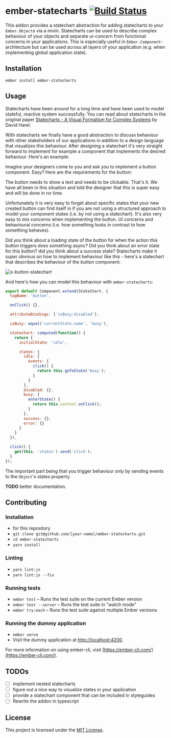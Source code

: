 ember-statecharts [![Build Status](https://travis-ci.org/LevelbossMike/ember-statecharts.svg?branch=master)](https://travis-ci.org/LevelbossMike/ember-statecharts)
==============================================================================

This addon provides a statechart abstraction for adding statecharts to your
`Ember.Object`s via a mixin. Statecharts can be used to describe complex
behaviour of your objects and separate ui-concern from functional concerns in
your applications. This is especially useful in `Ember.Component`-architecture
but can be used across all layers of your application (e.g. when implementing
global application state).

Installation
------------------------------------------------------------------------------

```
ember install ember-statecharts
```


Usage
------------------------------------------------------------------------------

Statecharts have been around for a long time and have been used to model
stateful, reactive system successfully. You can read about statecharts in the
original paper [Statecharts - A Visual Formalism for Complex
Systems](http://www.inf.ed.ac.uk/teaching/courses/seoc/2005_2006/resources/statecharts.pdf)
by David Harel.

With statecharts we finally have a good abstraction to discuss behaviour with
other stakeholders of our applications in addition to a design language that
visualizes this behaviour. After designing a statechart it's very straight
forward to implement for example a component that implements the desired
behaviour. Here's an example:

Imagine your designers come to you and ask you to implement a button component.
Easy? Here are the requirements for the button:

The button needs to show a text and needs to be clickable. That's it. We have
all been in this situation and told the designer that this is super easy and
will be done in no time.

Unfortunately it is very easy to forget about specific states that your
new created button can find itself in if you are not using a structured
approach to model your component states (i.e. by not using a statechart). It's
also very easy to mix concerns when implementing the button. UI concerns and
behavioural concerns (i.e. how something looks in contrast to how something
behaves).

Did you think about a loading state of the button for when the action this
button triggers does something async? Did you think about an error state for
this button? did you think about a success state? Statecharts make it super
obvious on how to implement behaviour like this - here's a statechart that
describes the behaviour of the button component:

![x-button-statechart](https://user-images.githubusercontent.com/242299/39698810-a7c1f96a-51f6-11e8-982d-927559a1364e.png)

And here's how you can model this behaviour with `ember-statecharts`:

```js
export default Component.extend(StateChart, {
  tagName: 'button',

  onClick() {},

  attributeBindings: ['isBusy:disabled'],

  isBusy: equal('currentState.name', 'busy'),

  statechart: computed(function() {
    return {
      initialState: 'idle',

      states: {
        idle: {
          events: {
            click() {
              return this.goToState('busy');
            }
          }
        },
        disabled: {},
        busy: {
          enterState() {
            return this.context.onClick();
          }
        },
        success: {},
        error: {}
      }
    }
  }),

  click() {
    get(this, 'states').send('click');
  }
});
```

The important part being that you trigger behaviour only by sending events to
the `Object`'s states property.

__TODO__ better documentation.

Contributing
------------------------------------------------------------------------------

### Installation

* for this repository
* `git clone git@github.com/[your-name]/ember-statecharts.git`
* `cd ember-statecharts`
* `yarn install`

### Linting

* `yarn lint:js`
* `yarn lint:js --fix`

### Running tests

* `ember test` – Runs the test suite on the current Ember version
* `ember test --server` – Runs the test suite in "watch mode"
* `ember try:each` – Runs the test suite against multiple Ember versions

### Running the dummy application

* `ember serve`
* Visit the dummy application at [http://localhost:4200](http://localhost:4200).

For more information on using ember-cli, visit [https://ember-cli.com/](https://ember-cli.com/).

TODOs
----------

- [ ] implement nested statecharts
- [ ] figure out a nice way to visualize states in your application
- [ ] provide a statechart component that can be included in styleguides
- [ ] Rewrite the addon in typescript

License
------------------------------------------------------------------------------

This project is licensed under the [MIT License](LICENSE.md).
